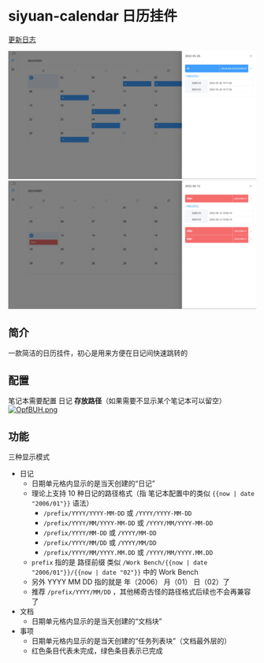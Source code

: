 # siyuan-calendar 日历挂件

[更新日志](./CHANGELOG.md)

![](./preview.png)
![](./task.png)

## 简介

一款简洁的日历挂件，初心是用来方便在日记间快速跳转的

## 配置

笔记本需要配置 日记 **存放路径**（如果需要不显示某个笔记本可以留空）
[![OpfBUH.png](https://s1.ax1x.com/2022/04/30/OpfBUH.png)](https://imgtu.com/i/OpfBUH)

## 功能

三种显示模式

- 日记
  - 日期单元格内显示的是当天创建的“日记”
  - 理论上支持 10 种日记的路径格式（指 笔记本配置中的类似 `{{now | date "2006/01"}}` 语法）
    - `/prefix/YYYY/YYYY-MM-DD`  或  `/YYYY/YYYY-MM-DD`
    - `/prefix/YYYY/MM/YYYY-MM-DD` 或 `/YYYY/MM/YYYY-MM-DD`
    - `/prefix/YYYY/MM-DD` 或 `/YYYY/MM-DD`
    - `/prefix/YYYY/MM/DD` 或 `/YYYY/MM/DD`
    - `/prefix/YYYY/MM/YYYY.MM.DD` 或 `/YYYY/MM/YYYY.MM.DD`
  - `prefix` 指的是 路径前缀  类似  `/Work Bench/{{now | date "2006/01"}}/{{now | date "02"}}` 中的 Work Bench
  - 另外 YYYY MM DD 指的就是 年（2006） 月（01） 日（02）了
  - 推荐 `/prefix/YYYY/MM/DD` ，其他稀奇古怪的路径格式后续也不会再兼容了
- 文档
  - 日期单元格内显示的是当天创建的“文档块”
- 事项
  - 日期单元格内显示的是当天创建的“任务列表块”（文档最外层的）
  - 红色条目代表未完成，绿色条目表示已完成
